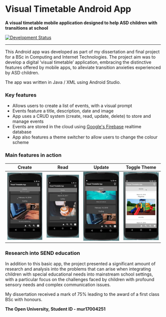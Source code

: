 
# Visual Timetable Android App
**A visual timetable mobile application designed to help ASD children with transitions at school**

[![Development Status](https://img.shields.io/badge/development_status-project_completed-green.svg)](https://github.com/mahmon/visual-timetable-app)

---

This Android app was developed as part of my dissertation and final project for a BSc in Computing and Internet Technologies. The project aim was to develop a digital ‘visual timetable’ application, embracing the distinctive features offered by mobile apps, to alleviate transition anxieties experienced by ASD children.

The app was written in Java / XML using Android Studio.

### Key features
- Allows users to create a list of events, with a visual prompt
- Events feature a title, description, date and image
- App uses a CRUD system (create, read, update, delete) to store and manage events
- Events are stored in the cloud using [Google's Firebase](https://firebase.google.com) realtime database
- App also features a theme switcher to allow users to change the colour scheme

### Main features in action

Create | Read | Update | Toggle Theme
--- | --- | --- | ---
![Create event](https://github.com/mahmon/visual-timetable-app/blob/master/gifs/create.gif "Create event") | ![Read event](https://github.com/mahmon/visual-timetable-app/blob/master/gifs/read.gif "Read event") | ![Update event](https://github.com/mahmon/visual-timetable-app/blob/master/gifs/update.gif "Update event") | ![Toggle Theme](https://github.com/mahmon/visual-timetable-app/blob/master/gifs/toggle.gif "Toggle themes")

### Research into SEND education
In addition to this basic app, the project presented a significant amount of research and analysis into the problems that can arise when integrating children with special educational needs into mainstream school settings, with a particular focus on the challenges faced by children with profound sensory needs and complex communication issues.

My dissertation received a mark of 75% leading to the award of a first class BSc with honours.

**__The Open University, Student ID - mur17004251__**
